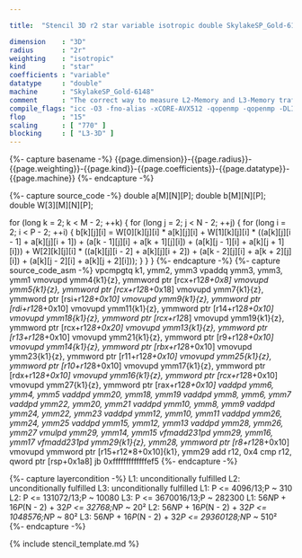 ```yaml
---

title:  "Stencil 3D r2 star variable isotropic double SkylakeSP_Gold-6148"

dimension    : "3D"
radius       : "2r"
weighting    : "isotropic"
kind         : "star"
coefficients : "variable"
datatype     : "double"
machine      : "SkylakeSP_Gold-6148"
comment      : "The correct way to measure L2-Memory and L3-Memory traffic is unknown, hence the prediction by kerncraft is less accurate."
compile_flags: "icc -O3 -fno-alias -xCORE-AVX512 -qopenmp -qopenmp -DLIKWID_PERFMON -Ilikwid-4.3.3/include -Llikwid-4.3.3/lib -Iheaders/dummy.c stencil_compilable.c -o stencil -llikwid"
flop         : "15"
scaling      : [ "770" ]
blocking     : [ "L3-3D" ]
---
```


{%- capture basename -%}
{{page.dimension}}-{{page.radius}}-{{page.weighting}}-{{page.kind}}-{{page.coefficients}}-{{page.datatype}}-{{page.machine}}
{%- endcapture -%}

{%- capture source_code -%}
double a[M][N][P];
double b[M][N][P];
double W[3][M][N][P];

for (long k = 2; k < M - 2; ++k) {
  for (long j = 2; j < N - 2; ++j) {
    for (long i = 2; i < P - 2; ++i) {
      b[k][j][i] =
          W[0][k][j][i] * a[k][j][i] +
          W[1][k][j][i] * ((a[k][j][i - 1] + a[k][j][i + 1]) +
                           (a[k - 1][j][i] + a[k + 1][j][i]) +
                           (a[k][j - 1][i] + a[k][j + 1][i])) +
          W[2][k][j][i] * ((a[k][j][i - 2] + a[k][j][i + 2]) +
                           (a[k - 2][j][i] + a[k + 2][j][i]) +
                           (a[k][j - 2][i] + a[k][j + 2][i]));
    }
  }
}
{%- endcapture -%}
{%- capture source_code_asm -%}
vpcmpgtq k1, ymm2, ymm3
vpaddq ymm3, ymm3, ymm1
vmovupd ymm4{k1}{z}, ymmword ptr [rcx+r12*8+0x8]
vmovupd ymm5{k1}{z}, ymmword ptr [rcx+r12*8+0x18]
vmovupd ymm7{k1}{z}, ymmword ptr [rsi+r12*8+0x10]
vmovupd ymm9{k1}{z}, ymmword ptr [rdi+r12*8+0x10]
vmovupd ymm11{k1}{z}, ymmword ptr [r14+r12*8+0x10]
vmovupd ymm18{k1}{z}, ymmword ptr [rcx+r12*8]
vmovupd ymm19{k1}{z}, ymmword ptr [rcx+r12*8+0x20]
vmovupd ymm13{k1}{z}, ymmword ptr [r13+r12*8+0x10]
vmovupd ymm21{k1}{z}, ymmword ptr [r9+r12*8+0x10]
vmovupd ymm14{k1}{z}, ymmword ptr [rbx+r12*8+0x10]
vmovupd ymm23{k1}{z}, ymmword ptr [r11+r12*8+0x10]
vmovupd ymm25{k1}{z}, ymmword ptr [r10+r12*8+0x10]
vmovupd ymm17{k1}{z}, ymmword ptr [rdx+r12*8+0x10]
vmovupd ymm16{k1}{z}, ymmword ptr [rcx+r12*8+0x10]
vmovupd ymm27{k1}{z}, ymmword ptr [rax+r12*8+0x10]
vaddpd ymm6, ymm4, ymm5
vaddpd ymm20, ymm18, ymm19
vaddpd ymm8, ymm6, ymm7
vaddpd ymm22, ymm20, ymm21
vaddpd ymm10, ymm8, ymm9
vaddpd ymm24, ymm22, ymm23
vaddpd ymm12, ymm10, ymm11
vaddpd ymm26, ymm24, ymm25
vaddpd ymm15, ymm12, ymm13
vaddpd ymm28, ymm26, ymm27
vmulpd ymm29, ymm14, ymm15
vfmadd231pd ymm29, ymm16, ymm17
vfmadd231pd ymm29{k1}{z}, ymm28, ymmword ptr [r8+r12*8+0x10]
vmovupd ymmword ptr [r15+r12*8+0x10]{k1}, ymm29
add r12, 0x4
cmp r12, qword ptr [rsp+0x1a8]
jb 0xfffffffffffffef5
{%- endcapture -%}

{%- capture layercondition -%}
L1: unconditionally fulfilled
L2: unconditionally fulfilled
L3: unconditionally fulfilled
L1: P <= 4096/13;P ~ 310
L2: P <= 131072/13;P ~ 10080
L3: P <= 3670016/13;P ~ 282300
L1: 56*N*P + 16*P*(N - 2) + 32*P <= 32768;N*P ~ 20²
L2: 56*N*P + 16*P*(N - 2) + 32*P <= 1048576;N*P ~ 80²
L3: 56*N*P + 16*P*(N - 2) + 32*P <= 29360128;N*P ~ 510²
{%- endcapture -%}

{% include stencil_template.md %}
